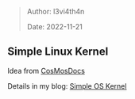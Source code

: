 > Author: l3vi4th4n
>
> Date: 2022-11-21



## Simple Linux Kernel 

Idea from [CosMosDocs](https://github.com/CosmosPsi/CosmosDocs)

Details in my blog:  [Simple OS Kernel](https://kelpie.top/2022/11/21/Simple%20OS%20kernel/)

